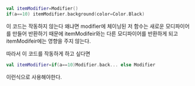 ```kotlin
val itemModifier=Modifier()
if(a==10) itemModifier.background(color=Color.Black)
```

이 코드는 작동하지 않는다
왜냐면 modifier에 체이닝된 저 함수는 새로운 모디파이어를 만들어 반환하기 때문에 itemModifeir와는 다른 모디파이어를 반환하게 되고 itemModifeir에는 영향을 주지 않는다.

따라서 이 코드를 작동하게 하고 싶다면
```kotlin
val itemModifier=if(a==10)Modifier.back... else Modifier
```
이런식으로 사용해야한다.